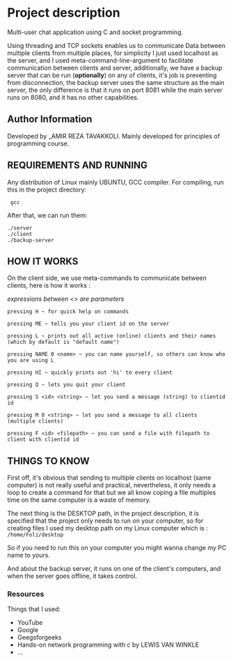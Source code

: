 # Project description

Multi-user chat application using C and socket programming.

Using threading and TCP sockets enables us to communicate Data between multiple clients from multiple places, for simplicity I just used localhost as the server, and I used meta-command-line-argument to facilitate communication between clients and server, additionally, we have a backup server that can be run (**optionally**) on any of clients, it's job is preventing from disconnection, the backup server uses the same structure as the main server, the only difference is that it runs on port 8081 while the main server runs on 8080, and it has no other capabilities.

## Author Information

Developed by _AMIR REZA TAVAKKOLI.
Mainly developed for principles of programming course.

## REQUIREMENTS AND RUNNING

Any distribution of Linux mainly UBUNTU, GCC compiler.
For compiling, run this in the project directory:

```shell
 gcc
```

After that, we can run them:

```shell
./server
./client
./backup-server
```

## HOW IT WORKS

On the client side, we use meta-commands to communicate between clients, here is how it works :

_expressions between <> are parameters_

    pressing H ~ for quick help on commands

    pressing ME ~ tells you your client id on the server

    pressing L ~ prints out all active (online) clients and their names (which by default is "default name")

    pressing NAME 0 <name> ~ you can name yourself, so others can know who you are using L

    pressing HI ~ quickly prints out 'hi' to every client

    pressing Q ~ lets you quit your client

    pressing S <id> <string> ~ let you send a message (string) to clientid id

    pressing M 0 <string> ~ let you send a message to all clients (multiple clients)

    pressing F <id> <filepath> ~ you can send a file with filepath to client with clientid id

## THINGS TO KNOW

First off, it's obvious that sending to multiple clients on localhost (same computer) is not really useful and practical, nevertheless, it only needs a loop to create a command for that but we all know coping a file multiples time on the same computer is a waste of memory.

The next thing is the DESKTOP path, in the project description, it is specified that the project only needs to run on your computer, so for creating files I used my desktop path on my Linux computer which is :
`/home/Foli/desktop `

So if you need to run this on your computer you might wanna change my PC name to yours.

And about the backup server, it runs on one of the client's computers, and when the server goes offline, it takes control.

### Resources

Things that I used:

-   YouTube
-   Google
-   Geegsforgeeks
-   Hands-on network programming with c by LEWIS VAN WINKLE
-   ...
